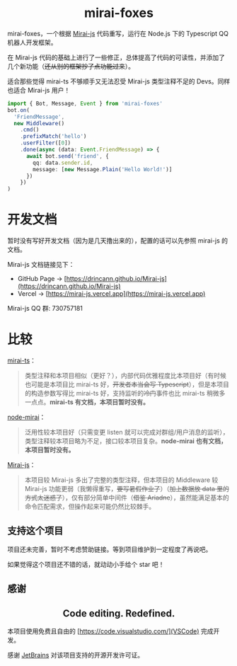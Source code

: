 # <center>mirai-foxes<center>

mirai-foxes，一个根据 [Mirai-js](https://github.com/Drincann/Mirai-js) 代码重写，运行在 Node.js 下的 Typescript QQ 机器人开发框架。

在 Mirai-js 代码的基础上进行了一些修正，总体提高了代码的可读性，并添加了几个新功能（~~还从别的框架抄了点功能过来~~）。

适合那些觉得 mirai-ts 不够顺手又无法忍受 Mirai-js 类型注释不足的 Devs。同样也适合 Mirai-js 用户！

```typescript
import { Bot, Message, Event } from 'mirai-foxes'
bot.on(
  'FriendMessage',
  new Middleware()
    .cmd()
    .prefixMatch('hello')
    .userFilter([0])
    .done(async (data: Event.FriendMessage) => {
      await bot.send('friend', {
        qq: data.sender.id,
        message: [new Message.Plain('Hello World!')]
      })
    })
)
```

# 开发文档

暂时没有写好开发文档（因为是几天撸出来的），配置的话可以先参照 mirai-js 的文档。

Mirai-js 文档链接见下：

- GitHub Page -> [https://drincann.github.io/Mirai-js](https://drincann.github.io/Mirai-js)
- Vercel -> [https://mirai-js.vercel.app](https://mirai-js.vercel.app)

Mirai-js QQ 群: 730757181

# 比较

[mirai-ts](https://github.com/YunYouJun/mirai-ts)：

> 类型注释和本项目相似（更好？），内部代码优雅程度比本项目好（有时候也可能是本项目比 mirai-ts 好，~~开发者本当会写 Typescript~~），但是本项目的构造参数写得比 mirai-ts 好，支持监听的~~冷门~~事件也比 mirai-ts 稍微多一点点。**mirai-ts 有文档，本项目暂时没有。**

[node-mirai](https://github.com/RedBeanN/node-mirai)：

> 泛用性较本项目好（只需变更 listen 就可以完成对群组/用户消息的监听），类型注释较本项目略为不足，接口较本项目复杂。**node-mirai 也有文档，本项目暂时没有。**

[Mirai-js](https://github.com/Drincann/Mirai-js)：

> 本项目较 Mirai-js 多出了完整的类型注释，但本项目的 Middleware 较 Mirai-js 功能更弱（我懒得重写，~~要写暑假作业了~~）（~~加上数据放 data 里的方式太迷惑了~~），仅有部分简单中间件（~~借鉴 Ariadne~~），虽然能满足基本的命令匹配需求，但操作起来可能仍然比较棘手。

## 支持这个项目

项目还未完善，暂时不考虑赞助链接。等到项目维护到一定程度了再说吧。

如果觉得这个项目还不错的话，就动动小手给个 star 吧！

## 感谢

## <center>Code editing. <b>Redefined.</b></center>

本项目使用免费且自由的 [https://code.visualstudio.com/](VSCode) 完成开发。

感谢 [JetBrains](https://www.jetbrains.com/community/opensource/#support) 对该项目支持的开源开发许可证。
